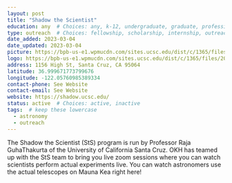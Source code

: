 ```yaml
---
layout: post
title: "Shadow the Scientist"
education: any  # Choices: any, k-12, undergraduate, graduate, professional
type: outreach  # Choices: fellowship, scholarship, internship, outreach, career
date_added: 2023-03-04
date_updated: 2023-03-04
picture: https://bpb-us-e1.wpmucdn.com/sites.ucsc.edu/dist/c/1365/files/2022/03/cropped-Composite-Moon-1112022-2.jpg
logo: https://bpb-us-e1.wpmucdn.com/sites.ucsc.edu/dist/c/1365/files/2022/04/Screen-Shot-2022-04-08-at-2.50.56-PM.png
address: 1156 High St, Santa Cruz, CA 95064
latitude: 36.999671773799676
longitude: -122.05760985389334
contact-phone: See Website
contact-email: See Website 
website: https://shadow.ucsc.edu/
status: active  # Choices: active, inactive
tags:  # keep these lowercase
  - astronomy
  - outreach
---
```


The Shadow the Scientist (StS) program is run by Professor Raja GuhaThakurta of the University of California Santa Cruz. OKH has teamed up with the StS team to bring you live zoom sessions where you can watch scientists perform actual experiments live.  You can watch astronomers use the actual telescopes on Mauna Kea right here!